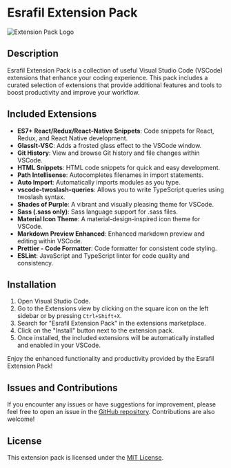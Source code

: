 # Esrafil Extension Pack

![Extension Pack Logo](extension-pack-logo.png)

## Description

Esrafil Extension Pack is a collection of useful Visual Studio Code (VSCode) extensions that enhance your coding experience. This pack includes a curated selection of extensions that provide additional features and tools to boost productivity and improve your workflow.

## Included Extensions

- **ES7+ React/Redux/React-Native Snippets**: Code snippets for React, Redux, and React Native development.
- **GlassIt-VSC**: Adds a frosted glass effect to the VSCode window.
- **Git History**: View and browse Git history and file changes within VSCode.
- **HTML Snippets**: HTML code snippets for quick and easy development.
- **Path Intellisense**: Autocompletes filenames in import statements.
- **Auto Import**: Automatically imports modules as you type.
- **vscode-twoslash-queries**: Allows you to write TypeScript queries using twoslash syntax.
- **Shades of Purple**: A vibrant and visually pleasing theme for VSCode.
- **Sass (.sass only)**: Sass language support for .sass files.
- **Material Icon Theme**: A material-design-inspired icon theme for VSCode.
- **Markdown Preview Enhanced**: Enhanced markdown preview and editing within VSCode.
- **Prettier - Code Formatter**: Code formatter for consistent code styling.
- **ESLint**: JavaScript and TypeScript linter for code quality and consistency.

## Installation

1. Open Visual Studio Code.
2. Go to the Extensions view by clicking on the square icon on the left sidebar or by pressing `Ctrl+Shift+X`.
3. Search for "Esrafil Extension Pack" in the extensions marketplace.
4. Click on the "Install" button next to the extension pack.
5. Once installed, the included extensions will be automatically installed and enabled in your VSCode.

Enjoy the enhanced functionality and productivity provided by the Esrafil Extension Pack!

## Issues and Contributions

If you encounter any issues or have suggestions for improvement, please feel free to open an issue in the [GitHub repository](https://github.com/EsrafilElahi/my-extension-vscode-pack/tree/master). Contributions are also welcome!

## License

This extension pack is licensed under the [MIT License](LICENSE).
